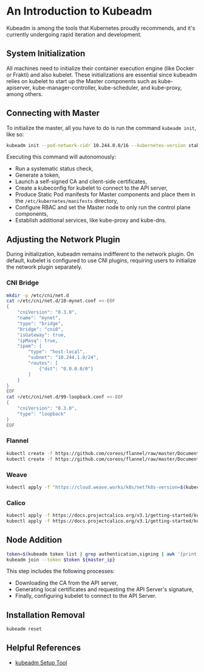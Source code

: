 # An Introduction to Kubeadm

Kubeadm is among the tools that Kubernetes proudly recommends, and it's currently undergoing rapid iteration and development.

## System Initialization

All machines need to initialize their container execution engine (like Docker or Frakti) and also kubelet. These initializations are essential since kubeadm relies on kubelet to start up the Master components such as kube-apiserver, kube-manager-controller, kube-scheduler, and kube-proxy, among others.

## Connecting with Master

To initialize the master, all you have to do is run the command `kubeadm init`, like so:

```bash
kubeadm init --pod-network-cidr 10.244.0.0/16 --kubernetes-version stable
```

Executing this command will autonomously:

* Run a systematic status check,
* Generate a token,
* Launch a self-signed CA and client-side certificates,
* Create a kubeconfig for kubelet to connect to the API server,
* Produce Static Pod manifests for Master components and place them in the `/etc/kubernetes/manifests` directory,
* Configure RBAC and set the Master node to only run the control plane components,
* Establish additional services, like kube-proxy and kube-dns.

## Adjusting the Network Plugin

During initialization, kubeadm remains indifferent to the network plugin. On default, kubelet is configured to use CNI plugins, requiring users to initialize the network plugin separately.

### CNI Bridge

```bash
mkdir -p /etc/cni/net.d
cat >/etc/cni/net.d/10-mynet.conf <<-EOF
{
    "cniVersion": "0.3.0",
    "name": "mynet",
    "type": "bridge",
    "bridge": "cni0",
    "isGateway": true,
    "ipMasq": true,
    "ipam": {
        "type": "host-local",
        "subnet": "10.244.1.0/24",
        "routes": [
            {"dst": "0.0.0.0/0"}
        ]
    }
}
EOF
cat >/etc/cni/net.d/99-loopback.conf <<-EOF
{
    "cniVersion": "0.3.0",
    "type": "loopback"
}
EOF
```

### Flannel

```bash
kubectl create -f https://github.com/coreos/flannel/raw/master/Documentation/kube-flannel-rbac.yml
kubectl create -f https://github.com/coreos/flannel/raw/master/Documentation/kube-flannel.yml
```

### Weave

```bash
kubectl apply -f "https://cloud.weave.works/k8s/net?k8s-version=$(kubectl version | base64 | tr -d'\n')"
```

### Calico

```bash
kubectl apply -f https://docs.projectcalico.org/v3.1/getting-started/kubernetes/installation/hosted/rbac-kdd.yaml
kubectl apply -f https://docs.projectcalico.org/v3.1/getting-started/kubernetes/installation/hosted/kubernetes-datastore/calico-networking/1.7/calico.yaml
```

## Node Addition

```bash
token=$(kubeadm token list | grep authentication,signing | awk '{print $1}')
kubeadm join --token $token ${master_ip}
```

This step includes the following processes:

* Downloading the CA from the API server,
* Generating local certificates and requesting the API Server's signature,
* Finally, configuring kubelet to connect to the API Server.

## Installation Removal

```bash
kubeadm reset
```

## Helpful References

* [kubeadm Setup Tool](https://kubernetes.io/docs/admin/kubeadm/)